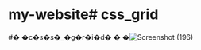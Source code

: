 # my-website# css_grid
#� �c�s�s�_�g�r�i�d�
�
�![Screenshot (196)](https://user-images.githubusercontent.com/96846551/210361702-f7c4561e-7f33-4b72-b390-fbaecf2ef02e.png)
